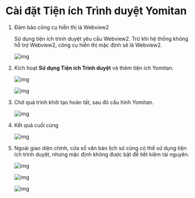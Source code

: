 # Cài đặt Tiện ích Trình duyệt Yomitan

1. Đảm bảo công cụ hiển thị là Webview2
  
   Sử dụng tiện ích trình duyệt yêu cầu Webview2. Trừ khi hệ thống không hỗ trợ Webview2, công cụ hiển thị mặc định sẽ là Webview2.

   ![img](https://image.lunatranslator.org/en/yomitan.png)

1. Kích hoạt **Sử dụng Tiện ích Trình duyệt** và thêm tiện ích Yomitan.

   ![img](https://image.lunatranslator.org/en/yomitan3.png)

   ![img](https://image.lunatranslator.org/zh/yomitan2.png)

1. Chờ quá trình khởi tạo hoàn tất, sau đó cấu hình Yomitan.

   ![img](https://image.lunatranslator.org/en/yomitan4.png)

1. Kết quả cuối cùng

   ![img](https://image.lunatranslator.org/zh/yomitan5.png)

1. Ngoài giao diện chính, cửa sổ văn bản lịch sử cũng có thể sử dụng tiện ích trình duyệt, nhưng mặc định không được bật để tiết kiệm tài nguyên.

   ![img](https://image.lunatranslator.org/zh/yomitan7.png)

   ![img](https://image.lunatranslator.org/zh/yomitan6.png)

   ![img](https://image.lunatranslator.org/zh/yomitan8.png)